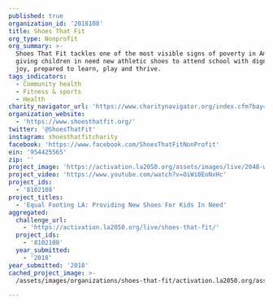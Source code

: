 ```yaml
---
published: true
organization_id: '2018108'
title: Shoes That Fit
org_type: Nonprofit
org_summary: >-
  Shoes That Fit tackles one of the most visible signs of poverty in America by
  giving children in need new athletic shoes to attend school with dignity and
  joy, prepared to learn, play and thrive.
tags_indicators:
  - Community health
  - Fitness & sports
  - Health
charity_navigator_url: 'https://www.charitynavigator.org/index.cfm?bay=search.profile&ein=954425565'
organization_website:
  - 'https://www.shoesthatfit.org/'
twitter: '@ShoesThatFit'
instagram: shoesthatfitcharity
facebook: 'https://www.facebook.com/ShoesThatFitNonProfit'
ein: '954425565'
zip: ''
project_image: 'https://activation.la2050.org/assets/images/live/2048-wide/shoes-that-fit.jpg'
project_video: 'https://www.youtube.com/watch?v=OiWi0EoNxHc'
project_ids:
  - '8102108'
project_titles:
  - 'Equal Footing LA: Providing New Shoes For Kids In Need'
aggregated:
  challenge_url:
    - 'https://activation.la2050.org/live/shoes-that-fit/'
  project_ids:
    - '8102108'
  year_submitted:
    - '2018'
year_submitted: '2018'
cached_project_image: >-
  /assets/images/organizations/shoes-that-fit/activation.la2050.org/assets/images/live/2048-wide/shoes-that-fit.jpg

---
```

